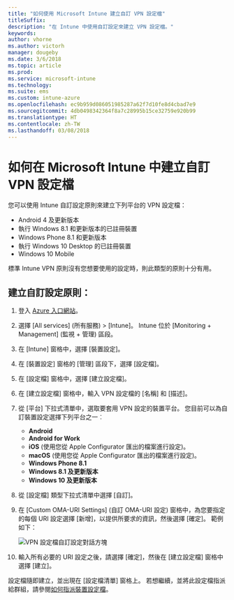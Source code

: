 ```yaml
---
title: "如何使用 Microsoft Intune 建立自訂 VPN 設定檔"
titleSuffix: 
description: "在 Intune 中使用自訂設定來建立 VPN 設定檔。"
keywords: 
author: vhorne
ms.author: victorh
manager: dougeby
ms.date: 3/6/2018
ms.topic: article
ms.prod: 
ms.service: microsoft-intune
ms.technology: 
ms.suite: ems
ms.custom: intune-azure
ms.openlocfilehash: ec9b959d086051985287a62f7d10fe8d4cbad7e9
ms.sourcegitcommit: 4db0498342364f8a7c28995b15ce32759e920b99
ms.translationtype: HT
ms.contentlocale: zh-TW
ms.lasthandoff: 03/08/2018
---
```

# <a name="how-to-create-custom-vpn-profiles-in-microsoft-intune"></a>如何在 Microsoft Intune 中建立自訂 VPN 設定檔

您可以使用 Intune 自訂設定原則來建立下列平台的 VPN 設定檔：

* Android 4 及更新版本
* 執行 Windows 8.1 和更新版本的已註冊裝置
* Windows Phone 8.1 和更新版本
* 執行 Windows 10 Desktop 的已註冊裝置 
* Windows 10 Mobile

標準 Intune VPN 原則沒有您想要使用的設定時，則此類型的原則十分有用。

## <a name="to-create-a-custom-configuration-policy"></a>建立自訂設定原則：

1. 登入 [Azure 入口網站](https://portal.azure.com)。
2. 選擇 [All services] (所有服務) > [Intune]。 Intune 位於 [Monitoring + Management] (監視 + 管理) 區段。
3. 在 [Intune] 窗格中，選擇 [裝置設定]。
2. 在 [裝置設定] 窗格的 [管理] 區段下，選擇 [設定檔]。
5. 在 [設定檔] 窗格中，選擇 [建立設定檔]。
6. 在 [建立設定檔] 窗格中，輸入 VPN 設定檔的 [名稱] 和 [描述]。
7. 從 [平台] 下拉式清單中，選取要套用 VPN 設定的裝置平台。 您目前可以為自訂裝置設定選擇下列平台之一︰
    - **Android**
    - **Android for Work**
    - **iOS** (使用您從 Apple Configurator 匯出的檔案進行設定)。
    - **macOS** (使用您從 Apple Configurator 匯出的檔案進行設定)。
    - **Windows Phone 8.1**
    - **Windows 8.1 及更新版本**
    - **Windows 10 及更新版本**
6. 從 [設定檔] 類型下拉式清單中選擇 [自訂]。
7. 在 [Custom OMA-URI Settings] (自訂 OMA-URI 設定) 窗格中，為您要指定的每個 URI 設定選擇 [新增]，以提供所要求的資訊，然後選擇 [確定]。 範例如下：

   ![VPN 設定檔自訂設定對話方塊](./media/Intune_Add_VPN_URI.png)

4.  輸入所有必要的 URI 設定之後，請選擇 [確定]，然後在 [建立設定檔] 窗格中選擇 [建立]。

設定檔隨即建立，並出現在 [設定檔清單] 窗格上。
若想繼續，並將此設定檔指派給群組，請參閱[如何指派裝置設定檔](device-profile-assign.md)。




